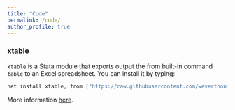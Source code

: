 ```yaml
---
title: "Code"
permalink: /code/
author_profile: true
---
```


### xtable

`xtable` is a Stata module that exports output the from built-in command `table` to an Excel spreadsheet. You can install it by typing:

```stata
net install xtable, from ("https://raw.githubusercontent.com/weverthonmachado/xtable/master")
```

More information [here](https://weverthonmachado.github.io/xtable/). 

